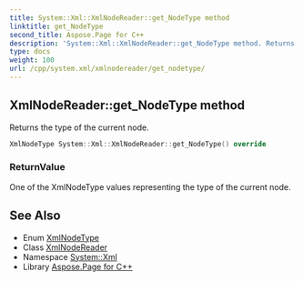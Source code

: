 ```yaml
---
title: System::Xml::XmlNodeReader::get_NodeType method
linktitle: get_NodeType
second_title: Aspose.Page for C++
description: 'System::Xml::XmlNodeReader::get_NodeType method. Returns the type of the current node in C++.'
type: docs
weight: 100
url: /cpp/system.xml/xmlnodereader/get_nodetype/
---
```

## XmlNodeReader::get_NodeType method


Returns the type of the current node.

```cpp
XmlNodeType System::Xml::XmlNodeReader::get_NodeType() override
```


### ReturnValue

One of the XmlNodeType values representing the type of the current node.

## See Also

* Enum [XmlNodeType](../../xmlnodetype/)
* Class [XmlNodeReader](../)
* Namespace [System::Xml](../../)
* Library [Aspose.Page for C++](../../../)
